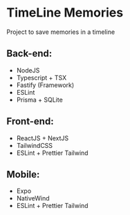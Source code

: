# TimeLine Memories
Project to save memories in a timeline

## Back-end:
- NodeJS
- Typescript + TSX
- Fastify (Framework)
- ESLint
- Prisma + SQLite

## Front-end:
- ReactJS + NextJS
- TailwindCSS
- ESLint + Prettier Tailwind

## Mobile:
- Expo
- NativeWind
- ESLint + Prettier Tailwind